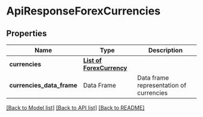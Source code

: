# ApiResponseForexCurrencies

[//]: # (CLASS:IntrinioSDK::ApiResponseForexCurrencies)

[//]: # (KIND:object)

## Properties

[//]: # (START_DEFINITION)

Name | Type | Description
------------ | ------------- | -------------
**currencies** | [**List of ForexCurrency**](ForexCurrency.md) |  &nbsp;
**currencies_data_frame** | Data Frame | Data frame representation of currencies

[//]: # (END_DEFINITION)


[//]: # (CONTAINED_CLASS:IntrinioSDK::ForexCurrency)


[[Back to Model list]](../README.md#documentation-for-models) [[Back to API list]](../README.md#documentation-for-api-endpoints) [[Back to README]](../README.md)


